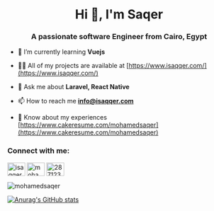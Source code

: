 <!--
### Hi there 👋


**mohamedsaqer/mohamedsaqer** is a ✨ _special_ ✨ repository because its `README.md` (this file) appears on your GitHub profile.

Here are some ideas to get you started:

- 🔭 I’m currently working on ...
- 🌱 I’m currently learning ...
- 👯 I’m looking to collaborate on ...
- 🤔 I’m looking for help with ...
- 💬 Ask me about ...
- 📫 How to reach me: ...
- 😄 Pronouns: ...
- ⚡ Fun fact: ...
-->
<h1 align="center">Hi 👋, I'm Saqer</h1>
<h3 align="center">A passionate software Engineer from Cairo, Egypt</h3>

- 🌱 I’m currently learning **Vuejs**

- 👨‍💻 All of my projects are available at [https://www.isaqqer.com/](https://www.isaqqer.com/)

- 💬 Ask me about **Laravel, React Native**

- 📫 How to reach me **info@isaqqer.com**

- 📄 Know about my experiences [https://www.cakeresume.com/mohamedsaqer](https://www.cakeresume.com/mohamedsaqer)

<h3 align="left">Connect with me:</h3>
<p align="left">
<a href="https://twitter.com/isaqqer" target="blank"><img align="center" src="https://cdn.jsdelivr.net/npm/simple-icons@3.0.1/icons/twitter.svg" alt="isaqqer" height="30" width="40" /></a>
<a href="https://linkedin.com/in/mohamedsaqer" target="blank"><img align="center" src="https://cdn.jsdelivr.net/npm/simple-icons@3.0.1/icons/linkedin.svg" alt="mohamedsaqer" height="30" width="40" /></a>
<a href="https://stackoverflow.com/users/2871237" target="blank"><img align="center" src="https://cdn.jsdelivr.net/npm/simple-icons@3.0.1/icons/stackoverflow.svg" alt="2871237" height="30" width="40" /></a>
</p>

<!--<h3 align="left">Languages and Tools:</h3>
<p align="left"> <a href="https://getbootstrap.com" target="_blank"> <img src="https://devicons.github.io/devicon/devicon.git/icons/bootstrap/bootstrap-plain.svg" alt="bootstrap" width="40" height="40"/> </a> <a href="https://git-scm.com/" target="_blank"> <img src="https://www.vectorlogo.zone/logos/git-scm/git-scm-icon.svg" alt="git" width="40" height="40"/> </a> <a href="https://www.w3.org/html/" target="_blank"> <img src="https://devicons.github.io/devicon/devicon.git/icons/html5/html5-original-wordmark.svg" alt="html5" width="40" height="40"/> </a> <a href="https://laravel.com/" target="_blank"> <img src="https://devicons.github.io/devicon/devicon.git/icons/laravel/laravel-plain-wordmark.svg" alt="laravel" width="40" height="40"/> </a> <a href="https://www.mysql.com/" target="_blank"> <img src="https://devicons.github.io/devicon/devicon.git/icons/mysql/mysql-original-wordmark.svg" alt="mysql" width="40" height="40"/> </a> <a href="https://www.php.net" target="_blank"> <img src="https://devicons.github.io/devicon/devicon.git/icons/php/php-original.svg" alt="php" width="40" height="40"/> </a> <a href="https://postman.com" target="_blank"> <img src="https://www.vectorlogo.zone/logos/getpostman/getpostman-icon.svg" alt="postman" width="40" height="40"/> </a> <a href="https://reactnative.dev/" target="_blank"> <img src="https://reactnative.dev/img/header_logo.svg" alt="reactnative" width="40" height="40"/> </a> <a href="https://vuejs.org/" target="_blank"> <img src="https://devicons.github.io/devicon/devicon.git/icons/vuejs/vuejs-original-wordmark.svg" alt="vuejs" width="40" height="40"/> </a> </p>-->

<p><img align="center" src="https://github-readme-streak-stats.herokuapp.com/?user=mohamedsaqer&" alt="mohamedsaqer" /></p>

[![Anurag's GitHub stats](https://github-readme-stats.vercel.app/api?username=mohamedsaqer&count_private=true&include_all_commits=true&show_icons=true)](https://github.com/mohamedsaqer)<br>

<!--
[![Top Langs](https://github-readme-stats.vercel.app/api/top-langs/?username=mohamedsaqer&layout=compact)](https://github.com/mohamedsaqer)
-->
